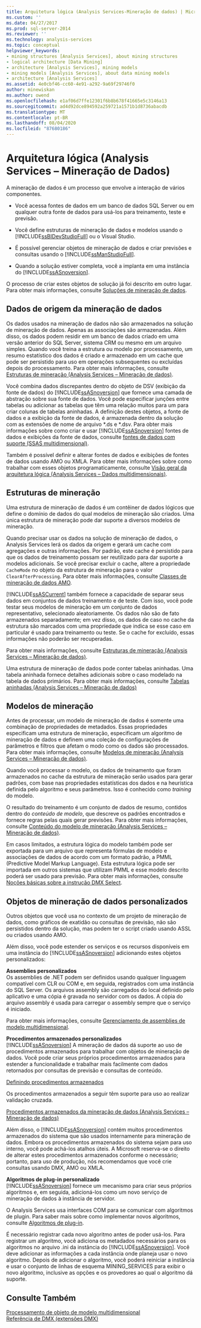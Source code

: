 ```yaml
---
title: Arquitetura lógica (Analysis Services-Mineração de dados) | Microsoft Docs
ms.custom: ''
ms.date: 04/27/2017
ms.prod: sql-server-2014
ms.reviewer: ''
ms.technology: analysis-services
ms.topic: conceptual
helpviewer_keywords:
- mining structures [Analysis Services], about mining structures
- logical architecture [Data Mining]
- architecture [Analysis Services], mining models
- mining models [Analysis Services], about data mining models
- architecture [Analysis Services]
ms.assetid: 4e0cbf46-cc60-4e91-a292-9a69f29746f0
author: minewiskan
ms.author: owend
ms.openlocfilehash: e1af06d7ffe12301f6b8b678f41665e5c3146a13
ms.sourcegitcommit: ad4d92dce894592a259721a1571b1d8736abacdb
ms.translationtype: MT
ms.contentlocale: pt-BR
ms.lasthandoff: 08/04/2020
ms.locfileid: "87680186"
---
```

# <a name="logical-architecture-analysis-services---data-mining"></a>Arquitetura lógica (Analysis Services – Mineração de Dados)
  A mineração de dados é um processo que envolve a interação de vários componentes.  
  
-   Você acessa fontes de dados em um banco de dados SQL Server ou em qualquer outra fonte de dados para usá-los para treinamento, teste e previsão.  
  
-   Você define estruturas de mineração de dados e modelos usando o [!INCLUDE[ssBIDevStudioFull](../../includes/ssbidevstudiofull-md.md)] ou o Visual Studio.  
  
-   É possível gerenciar objetos de mineração de dados e criar previsões e consultas usando o [!INCLUDE[ssManStudioFull](../../includes/ssmanstudiofull-md.md)].  
  
-   Quando a solução estiver completa, você a implanta em uma instância do [!INCLUDE[ssASnoversion](../../includes/ssasnoversion-md.md)].  
  
 O processo de criar estes objetos de solução já foi descrito em outro lugar. Para obter mais informações, consulte [Soluções de mineração de dados](data-mining-solutions.md).  
  

  
##  <a name="data-mining-source-data"></a><a name="bkmk_SourceData"></a> Dados de origem da mineração de dados  
 Os dados usados na mineração de dados não são armazenados na solução de mineração de dados. Apenas as associações são armazenadas. Além disso, os dados podem residir em um banco de dados criado em uma versão anterior do SQL Server, sistema CRM ou mesmo em um arquivo simples. Quando você treina a estrutura ou modelo por processamento, um resumo estatístico dos dados é criado e armazenado em um cache que pode ser persistido para uso em operações subsequentes ou excluídas depois do processamento. Para obter mais informações, consulte [Estruturas de mineração &#40;Analysis Services – Mineração de dados&#41;](mining-structures-analysis-services-data-mining.md).  
  
 Você combina dados discrepantes dentro do objeto de DSV (exibição da fonte de dados) do [!INCLUDE[ssASnoversion](../../includes/ssasnoversion-md.md)] que fornece uma camada de abstração sobre sua fonte de dados. Você pode especificar junções entre tabelas ou adicionar as tabelas que têm uma relação muitos para um para criar colunas de tabelas aninhadas. A definição destes objetos, a fonte de dados e a exibição da fonte de dados, é armazenada dentro da solução com as extensões de nome de arquivo *.ds e \*.dsv. Para obter mais informações sobre como criar e usar [!INCLUDE[ssASnoversion](../../includes/ssasnoversion-md.md)] fontes de dados e exibições da fonte de dados, consulte [fontes de dados com suporte &#40;SSAS multidimensional&#41;](../multidimensional-models/supported-data-sources-ssas-multidimensional.md).  
  
 Também é possível definir e alterar fontes de dados e exibições de fontes de dados usando AMO ou XMLA. Para obter mais informações sobre como trabalhar com esses objetos programaticamente, consulte [Visão geral da arquitetura lógica &#40;Analysis Services – Dados multidimensionais&#41;](../multidimensional-models/olap-logical/logical-architecture-overview-analysis-services-multidimensional-data.md).  
  

  
##  <a name="mining-structures"></a><a name="bkmk_Structures"></a>Estruturas de mineração  
 Uma estrutura de mineração de dados é um contêiner de dados lógicos que define o domínio de dados do qual modelos de mineração são criados. Uma única estrutura de mineração pode dar suporte a diversos modelos de mineração.  
  
 Quando precisar usar os dados na solução de mineração de dados, o Analysis Services lerá os dados da origem e gerará um cache com agregações e outras informações. Por padrão, este cache é persistido para que os dados de treinamento possam ser reutilizado para dar suporte a modelos adicionais. Se você precisar excluir o cache, altere a propriedade `CacheMode` no objeto da estrutura de mineração para o valor `ClearAfterProcessing`. Para obter mais informações, consulte [Classes de mineração de dados AMO](https://docs.microsoft.com/bi-reference/amo/amo-data-mining-classes).  
  
 [!INCLUDE[ssASCurrent](../../includes/ssascurrent-md.md)] também fornece a capacidade de separar seus dados em conjuntos de dados treinamento e de teste. Com isso, você pode testar seus modelos de mineração em um conjunto de dados representativo, selecionado aleatoriamente. Os dados não são de fato armazenados separadamente; em vez disso, os dados de caso no cache da estrutura são marcados com uma propriedade que indica se esse caso em particular é usado para treinamento ou teste. Se o cache for excluído, essas informações não poderão ser recuperadas.  
  
 Para obter mais informações, consulte [Estruturas de mineração &#40;Analysis Services – Mineração de dados&#41;](mining-structures-analysis-services-data-mining.md).  
  
 Uma estrutura de mineração de dados pode conter tabelas aninhadas. Uma tabela aninhada fornece detalhes adicionais sobre o caso modelado na tabela de dados primários. Para obter mais informações, consulte [Tabelas aninhadas &#40;Analysis Services – Mineração de dados&#41;](nested-tables-analysis-services-data-mining.md)  
  
 
  
##  <a name="mining-models"></a><a name="bkmk_Models"></a>Modelos de mineração  
 Antes de processar, um modelo de mineração de dados é somente uma combinação de propriedades de metadados. Essas propriedades especificam uma estrutura de mineração, especificam um algoritmo de mineração de dados e definem uma coleção de configurações de parâmetros e filtros que afetam o modo como os dados são processados. Para obter mais informações, consulte [Modelos de mineração &#40;Analysis Services – Mineração de dados&#41;](mining-models-analysis-services-data-mining.md).  
  
 Quando você processar o modelo, os dados de treinamento que foram armazenados no cache da estrutura de mineração serão usados para gerar padrões, com base nas propriedades estatísticas dos dados e na heurística definida pelo algoritmo e seus parâmetros. Isso é conhecido como *training* do modelo.  
  
 O resultado do treinamento é um conjunto de dados de resumo, contidos dentro do *conteúdo de modelo*, que descreve os padrões encontrados e fornece regras pelas quais gerar previsões. Para obter mais informações, consulte [Conteúdo do modelo de mineração &#40;Analysis Services – Mineração de dados&#41;](mining-model-content-analysis-services-data-mining.md).  
  
 Em casos limitados, a estrutura lógica do modelo também pode ser exportada para um arquivo que representa fórmulas de modelo e associações de dados de acordo com um formato padrão, a PMML (Predictive Model Markup Language). Esta estrutura lógica pode ser importada em outros sistemas que utilizam PMML e esse modelo descrito poderá ser usado para previsão. Para obter mais informações, consulte [Noções básicas sobre a instrução DMX Select](/sql/dmx/understanding-the-dmx-select-statement).  
  

  
##  <a name="custom-data-mining-objects"></a><a name="bkmk_CustomObjects"></a>Objetos de mineração de dados personalizados  
 Outros objetos que você usa no contexto de um projeto de mineração de dados, como gráficos de exatidão ou consultas de previsão, não são persistidos dentro da solução, mas podem ter o script criado usando ASSL ou criados usando AMO.  
  
 Além disso, você pode estender os serviços e os recursos disponíveis em uma instância do [!INCLUDE[ssASnoversion](../../includes/ssasnoversion-md.md)] adicionando estes objetos personalizados:  
  
 **Assemblies personalizados**  
 Os assemblies de .NET podem ser definidos usando qualquer linguagem compatível com CLR ou COM e, em seguida, registrados com uma instância do SQL Server. Os arquivos assembly são carregados do local definido pelo aplicativo e uma cópia é gravada no servidor com os dados. A cópia do arquivo assembly é usada para carregar o assembly sempre que o serviço é iniciado.  
  
 Para obter mais informações, consulte [Gerenciamento de assemblies de modelo multidimensional](../multidimensional-models/multidimensional-model-assemblies-management.md).  
  
 **Procedimentos armazenados personalizados**  
 [!INCLUDE[ssASnoversion](../../includes/ssasnoversion-md.md)] A mineração de dados dá suporte ao uso de procedimentos armazenados para trabalhar com objetos de mineração de dados. Você pode criar seus próprios procedimentos armazenados para estender a funcionalidade e trabalhar mais facilmente com dados retornados por consultas de previsão e consultas de conteúdo.  
  
 [Definindo procedimentos armazenados](../multidimensional-models-extending-olap-stored-procedures/defining-stored-procedures.md)  
  
 Os procedimentos armazenados a seguir têm suporte para uso ao realizar validação cruzada.  
  
 [Procedimentos armazenados da mineração de dados &#40;Analysis Services – Mineração de dados&#41;](/sql/analysis-services/data-mining/data-mining-stored-procedures-analysis-services-data-mining)  
  
 Além disso, o [!INCLUDE[ssASnoversion](../../includes/ssasnoversion-md.md)] contém muitos procedimentos armazenados do sistema que são usados internamente para mineração de dados. Embora os procedimentos armazenados do sistema sejam para uso interno, você pode achá-los atalhos úteis. A Microsoft reserva-se o direito de alterar estes procedimentos armazenados conforme o necessário; portanto, para uso de produção, nós recomendamos que você crie consultas usando DMX, AMO ou XMLA.  
  
 **Algoritmos de plug-in personalizado**  
 [!INCLUDE[ssASnoversion](../../includes/ssasnoversion-md.md)] fornece um mecanismo para criar seus próprios algoritmos e, em seguida, adicioná-los como um novo serviço de mineração de dados à instância de servidor.  
  
 O Analysis Services usa interfaces COM para se comunicar com algoritmos de plugin. Para saber mais sobre como implementar novos algoritmos, consulte [Algoritmos de plug-in](plugin-algorithms.md).  
  
 É necessário registrar cada novo algoritmo antes de poder usá-los. Para registrar um algoritmo, você adiciona os metadados necessários para os algoritmos no arquivo .ini da instância do [!INCLUDE[ssASnoversion](../../includes/ssasnoversion-md.md)]. Você deve adicionar as informações a cada instância onde planeja usar o novo algoritmo. Depois de adicionar o algoritmo, você poderá reiniciar a instância e usar o conjunto de linhas de esquema MINING_SERVICES para exibir o novo algoritmo, inclusive as opções e os provedores ao qual o algoritmo dá suporte.  
  

  
## <a name="see-also"></a>Consulte Também  
 [Processamento de objeto de modelo multidimensional](../multidimensional-models/processing-a-multidimensional-model-analysis-services.md)   
 [Referência de DMX &#40;extensões DMX&#41;](/sql/dmx/data-mining-extensions-dmx-reference)  
  
  
